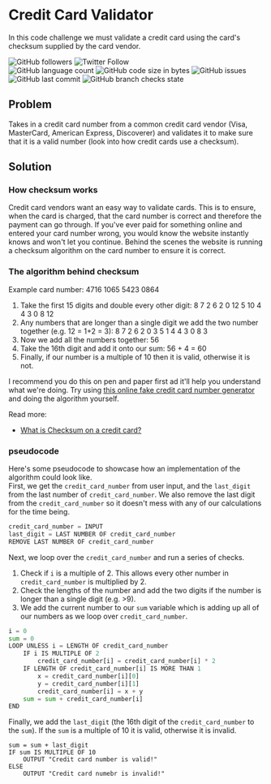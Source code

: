 # Credit Card Validator
In this code challenge we must validate a credit card using the card's checksum supplied by the card vendor.

![GitHub followers](https://img.shields.io/github/followers/hrszpuk?style=social)
![Twitter Follow](https://img.shields.io/twitter/follow/hrszpuk?style=social)
<br>
![GitHub language count](https://img.shields.io/github/languages/count/CodingChallengesBooklet/CreditCardValidator?style=for-the-badge)
![GitHub code size in bytes](https://img.shields.io/github/languages/code-size/CodingChallengesBooklet/CreditCardValidator?style=for-the-badge)
![GitHub issues](https://img.shields.io/github/issues/CodingChallengesBooklet/CreditCardValidator?style=for-the-badge)
![GitHub last commit](https://img.shields.io/github/last-commit/CodingChallengesBooklet/CreditCardValidator?style=for-the-badge)
![GitHub branch checks state](https://img.shields.io/github/checks-status/CodingChallengesBooklet/CreditCardValidator/main?style=for-the-badge)

## Problem
Takes in a credit card number from a common credit card vendor (Visa, MasterCard, American Express, Discoverer) and validates it to make sure that it is a valid number (look into how credit cards use a checksum).

## Solution

### How checksum works
Credit card vendors want an easy way to validate cards. This is to ensure, when the card is charged, that the card number is correct and therefore the payment can go through. If you've ever paid for something online and entered your card number wrong, you would know the website instantly knows and won't let you continue. Behind the scenes the website is running a checksum algorithm on the card number to ensure it is correct.

### The algorithm behind checksum
Example card number: 4716 1065 5423 0864

1. Take the first 15 digits and double every other digit: 8 7 2 6 2 0 12 5 10 4 4 3 0 8 12 
2. Any numbers that are longer than a single digit we add the two number together (e.g. 12 = 1+2 = 3): 8 7 2 6 2 0 3 5 1 4 4 3 0 8 3
3. Now we add all the numbers together: 56
4. Take the 16th digit and add it onto our sum: 56 + 4 = 60
5. Finally, if our number is a multiple of 10 then it is valid, otherwise it is not.

I recommend you do this on pen and paper first ad it'll help you understand what we're doing.
Try using [this online fake credit card number generator](https://www.creditcardvalidator.org/generator) and doing the algorithm yourself.

Read more:
- [What is Checksum on a credit card?](https://www.sapling.com/7966257/checksum-credit-card)

### pseudocode 
Here's some pseudocode to showcase how an implementation of the algorithm could look like.
<br>
First, we get the `credit_card_number` from user input, and the `last_digit` from the last number of `credit_card_number`.
We also remove the last digit from the `credit_card_number` so it doesn't mess with any of our calculations for the time being.
```python
credit_card_number = INPUT
last_digit = LAST NUMBER OF credit_card_number
REMOVE LAST NUMBER OF credit_card_number
```

Next, we loop over the `credit_card_number` and run a series of checks.
1. Check if `i` is a multiple of 2. This allows every other number in `credit_card_number` is multiplied by 2.
2. Check the lengths of the number and add the two digits if the number is longer than a single digit (e.g. >9).
3. We add the current number to our `sum` variable which is adding up all of our numbers as we loop over `credit_card_number`.
```python
i = 0
sum = 0
LOOP UNLESS i = LENGTH OF credit_card_number
    IF i IS MULTIPLE OF 2
        credit_card_number[i] = credit_card_number[i] * 2
    IF LENGTH OF credit_card_number[i] IS MORE THAN 1
        x = credit_card_number[i][0]
        y = credit_card_number[i][1]
        credit_card_number[i] = x + y
    sum = sum + credit_card_number[i]
END
```

Finally, we add the `last_digit` (the 16th digit of the `credit_card_number` to the `sum`).
If the `sum` is a multiple of 10 it is valid, otherwise it is invalid.
```
sum = sum + last_digit
IF sum IS MULTIPLE OF 10
    OUTPUT "Credit card number is valid!"
ELSE
    OUTPUT "Credit card numebr is invalid!"
```
